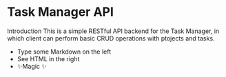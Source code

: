 # Task Manager API

Introduction
This is a simple RESTful API backend for the Task Manager, in which client can perform basic CRUD operations with ptojects and tasks. 

- Type some Markdown on the left
- See HTML in the right
- ✨Magic ✨
